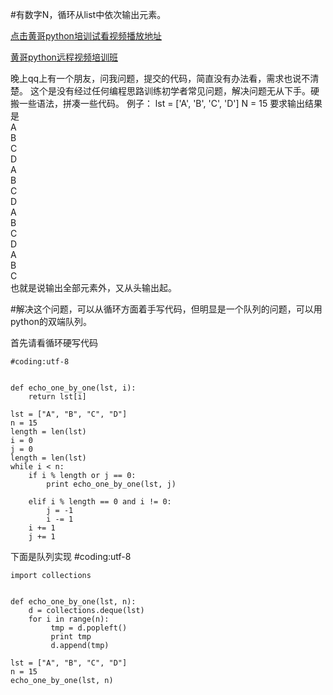 #有数字N，循环从list中依次输出元素。  

[点击黄哥python培训试看视频播放地址](https://github.com/pythonpeixun/article/blob/master/python_shiping.md)

[黄哥python远程视频培训班](https://github.com/pythonpeixun/article/blob/master/index.md)  

晚上qq上有一个朋友，问我问题，提交的代码，简直没有办法看，需求也说不清楚。
这个是没有经过任何编程思路训练初学者常见问题，解决问题无从下手。硬搬一些语法，拼凑一些代码。
例子：
lst = ['A', 'B', 'C', 'D']
N = 15
要求输出结果是  
    A  
    B  
    C  
    D  
    A  
    B  
    C  
    D  
    A  
    B  
    C  
    D  
    A  
    B  
    C  
也就是说输出全部元素外，又从头输出起。

#解决这个问题，可以从循环方面着手写代码，但明显是一个队列的问题，可以用python的双端队列。

首先请看循环硬写代码

    #coding:utf-8


    def echo_one_by_one(lst, i):
        return lst[i]

    lst = ["A", "B", "C", "D"]
    n = 15
    length = len(lst)
    i = 0
    j = 0
    length = len(lst)
    while i < n:
        if i % length or j == 0:
            print echo_one_by_one(lst, j)

        elif i % length == 0 and i != 0:
            j = -1
            i -= 1
        i += 1
        j += 1


下面是队列实现
    #coding:utf-8

    import collections


    def echo_one_by_one(lst, n):
        d = collections.deque(lst)
        for i in range(n):
             tmp = d.popleft()
             print tmp
             d.append(tmp)

    lst = ["A", "B", "C", "D"]
    n = 15
    echo_one_by_one(lst, n)
